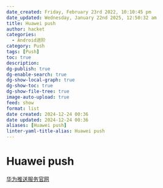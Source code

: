 ```yaml
---
date_created: Friday, February 23rd 2022, 10:10:45 pm
date_updated: Wednesday, January 22nd 2025, 12:50:32 am
title: Huawei push
author: hacket
categories:
  - Android进阶
category: Push
tags: [Push]
toc: true
description: 
dg-publish: true
dg-enable-search: true
dg-show-local-graph: true
dg-show-toc: true
dg-show-file-tree: true
image-auto-upload: true
feed: show
format: list
date created: 2024-12-24 00:36
date updated: 2024-12-24 00:36
aliases: [Huawei push]
linter-yaml-title-alias: Huawei push
---
```


# Huawei push

[华为推送服务官网](https://developer.huawei.com/consumer/cn/hms/huawei-pushkit)
